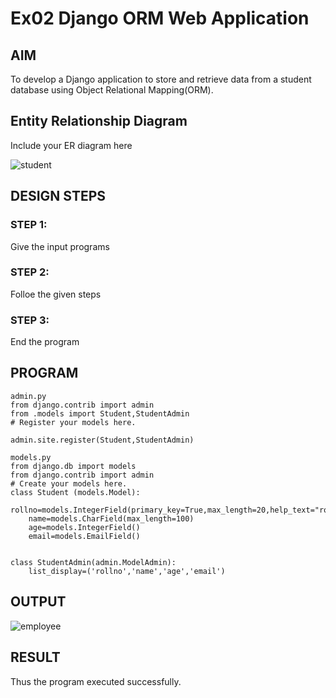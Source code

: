 # Ex02 Django ORM Web Application

## AIM
To develop a Django application to store and retrieve data from a student database using Object Relational Mapping(ORM).

## Entity Relationship Diagram

Include your ER diagram here

![student](https://user-images.githubusercontent.com/121998147/234515928-8b4604ec-aa54-41a9-af78-d6fb09a508a2.jpg)

## DESIGN STEPS

### STEP 1:
Give the input programs
### STEP 2:
Folloe the given steps
### STEP 3:
End the program


## PROGRAM
```
admin.py
from django.contrib import admin
from .models import Student,StudentAdmin
# Register your models here.

admin.site.register(Student,StudentAdmin)

models.py
from django.db import models
from django.contrib import admin
# Create your models here.
class Student (models.Model):
    rollno=models.IntegerField(primary_key=True,max_length=20,help_text="rollno")
    name=models.CharField(max_length=100)
    age=models.IntegerField()
    email=models.EmailField()


class StudentAdmin(admin.ModelAdmin):
    list_display=('rollno','name','age','email')

```


## OUTPUT
![employee](https://user-images.githubusercontent.com/121998147/234511093-0e89f19f-f9a8-49e4-86f5-4120ef07cf73.jpg)




## RESULT
Thus the program executed successfully.

